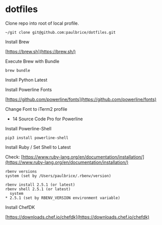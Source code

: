 # dotfiles

Clone repo into root of local profile.

`~/git clone git@github.com:paulbrice/dotfiles.git`

Install Brew

[https://brew.sh](https://brew.sh/)

Execute Brew with Bundle

`brew bundle`

Install Python Latest



Install Powerline Fonts

[https://github.com/powerline/fonts](https://github.com/powerline/fonts)

Change Font to iTerm2 profile

- 14 Source Code Pro for Powerline

Install Powerline-Shell

`pip3 install powerline-shell`

Install Ruby / Set Shell to Latest

Check: [https://www.ruby-lang.org/en/documentation/installation/](https://www.ruby-lang.org/en/documentation/installation/)

```
rbenv versions
system (set by /Users/paulbrice/.rbenv/version)

rbenv install 2.5.1 (or latest)
rbenv shell 2.5.1 (or latest)
  system
* 2.5.1 (set by RBENV_VERSION environment variable)
```

Install ChefDK

[https://downloads.chef.io/chefdk](https://downloads.chef.io/chefdk)
